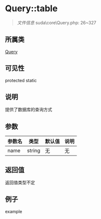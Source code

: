 # Query::table



> *文件信息* suda\core\Query.php: 26~327

## 所属类 

[Query](../Query.md)

## 可见性

 protected static

## 说明

提供了数据库的查询方式



## 参数


| 参数名 | 类型 | 默认值 | 说明 |
|--------|-----|-------|-------|
| name |  string | 无 | 无 |



## 返回值

返回值类型不定


## 例子

example
